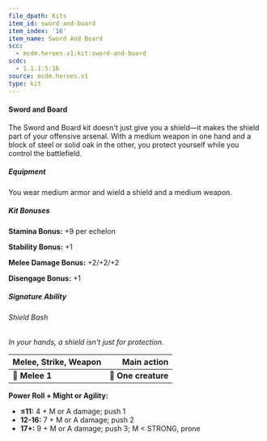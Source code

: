 ```yaml
---
file_dpath: Kits
item_id: sword-and-board
item_index: '16'
item_name: Sword And Board
scc:
  - mcdm.heroes.v1:kit:sword-and-board
scdc:
  - 1.1.1:5:16
source: mcdm.heroes.v1
type: kit
---
```


#### Sword and Board

The Sword and Board kit doesn't just give you a shield—it makes the shield part of your offensive arsenal. With a medium weapon in one hand and a block of steel or solid oak in the other, you protect yourself while you control the battlefield.

##### Equipment

You wear medium armor and wield a shield and a medium weapon.

##### Kit Bonuses

**Stamina Bonus:** +9 per echelon

**Stability Bonus:** +1

**Melee Damage Bonus:** +2/+2/+2

**Disengage Bonus:** +1

##### Signature Ability

###### Shield Bash

*In your hands, a shield isn't just for protection.*

| **Melee, Strike, Weapon** |     **Main action** |
| ------------------------- | ------------------: |
| **📏 Melee 1**            | **🎯 One creature** |

**Power Roll + Might or Agility:**

- **≤11:** 4 + M or A damage; push 1
- **12-16:** 7 + M or A damage; push 2
- **17+:** 9 + M or A damage; push 3; M < STRONG, prone
